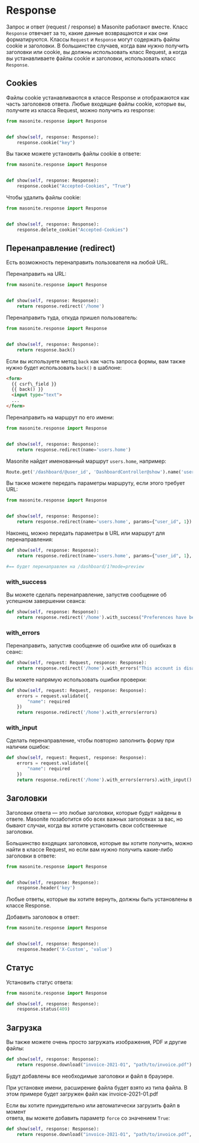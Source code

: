 # Response
Запрос и ответ (request / response) в Masonite работают вместе. Класс `Response` отвечает за то, 
какие данные возвращаются и как они форматируются. Классы `Request` и `Response` могут содержать 
файлы cookie и заголовки. В большинстве случаев, когда вам нужно получить заголовки или cookie, 
вы должны использовать класс Request, а когда вы устанавливаете файлы cookie и заголовки, 
использовать класс `Response`.

## Cookies
Файлы cookie устанавливаются в классе Response и отображаются как часть заголовков ответа. 
Любые входящие файлы cookie, которые вы, получите из класса Request, можно получить из response:

```py
from masonite.response import Response


def show(self, response: Response):
    response.cookie("key")
```

Вы также можете установить файлы cookie в ответе:
```py
from masonite.response import Response


def show(self, response: Response):
    response.cookie("Accepted-Cookies", "True")
```

Чтобы удалить файлы cookie:
```py
from masonite.response import Response


def show(self, response: Response):
    response.delete_cookie("Accepted-Cookies")
```

## Перенаправление (redirect)
Есть возможность перенаправить пользователя на любой URL.

Перенаправить на URL:
```py
from masonite.response import Response


def show(self, response: Response):
    return response.redirect('/home')
```

Перенаправить туда, откуда пришел пользователь:
```py
from masonite.response import Response


def show(self, response: Response):
    return response.back()
```

Если вы используете метод `back` как часть запроса формы, вам также нужно будет использовать 
`back()` в шаблоне:
```html
<form>
  {{ csrf\_field }}
  {{ back() }}
  <input type="text">
  ...
</form>
```

Перенаправить на маршрут по его имени:
```py
from masonite.response import Response


def show(self, response: Response):
    return response.redirect(name='users.home')
```

Masonite найдет именованный маршрут `users.home`, например:
```py
Route.get('/dashboard/@user_id', 'DashboardController@show').name('users.home')
```

Вы также можете передать параметры маршруту, если этого требует URL:
```py
from masonite.response import Response


def show(self, response: Response):
    return response.redirect(name='users.home', params={"user_id", 1})
```

Наконец, можно передать параметры в URL или маршрут для перенаправления:
```py
def show(self, response: Response):
    return response.redirect(name='users.home', params={"user_id", 1}, query_params={"mode": "preview"})

#== будет перенаправлен на /dashboard/1?mode=preview
```

### with_success
Вы можете сделать перенаправление, запустив сообщение об успешном завершении сеанса:
```py
def show(self, response: Response):
    return response.redirect('/home').with_success("Preferences have been saved!")
```

### with_errors
Перенаправить, запустив сообщение об ошибке или об ошибках в сеанс:
```py
def show(self, request: Request, response: Response):
    return response.redirect('/home').with_errors("This account is disabled!")
```

Вы можете напрямую использовать ошибки проверки:
```py
def show(self, request: Request, response: Response):
    errors = request.validate({
        "name": required
    })
    return response.redirect('/home').with_errors(errors)
```

### with_input
Сделать перенаправление, чтобы повторно заполнить форму при наличии ошибок:
```py
def show(self, request: Request, response: Response):
    errors = request.validate({
        "name": required
    })
    return response.redirect('/home').with_errors(errors).with_input()
```

## Заголовки
Заголовки ответа — это любые заголовки, которые будут найдены в ответе. Masonite позаботится 
обо всех важных заголовках за вас, но бывают случаи, когда вы хотите установить свои собственные 
заголовки.

Большинство входящих заголовков, которые вы хотите получить, можно найти в классе Request, 
но если вам нужно получить какие-либо заголовки в ответе:
```py
from masonite.response import Response


def show(self, response: Response):
    response.header('key')
```

Любые ответы, которые вы хотите вернуть, должны быть установлены в классе Response.

Добавить заголовок в ответ:
```py
from masonite.response import Response


def show(self, response: Response):
    response.header('X-Custom', 'value')
```


## Статус
Установить статус ответа:
```py
from masonite.response import Response

def show(self, response: Response):
    response.status(409)
```

## Загрузка
Вы также можете очень просто загружать изображения, PDF и другие файлы:
```py
def show(self, response: Response):
    return response.download("invoice-2021-01", "path/to/invoice.pdf")
```

Будут добавлены все необходимые заголовки и файл в браузере.

При установке имени, расширение файла будет взято из типа файла. В этом примере будет загружен 
файл как invoice-2021-01.pdf

Если вы хотите принудительно или автоматически загрузить файл в момент  
ответа, вы можете добавить параметр `force` со значением `True`:
```py
def show(self, response: Response):
    return response.download("invoice-2021-01", "path/to/invoice.pdf", force=True)
```
